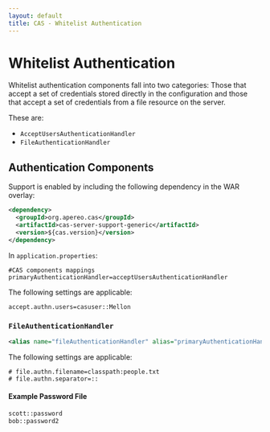 ```yaml
---
layout: default
title: CAS - Whitelist Authentication
---
```



# Whitelist Authentication
Whitelist authentication components fall into two categories: Those that accept a set of credentials stored directly in the configuration and those that accept a set of credentials from a file resource on the server.

These are:
* `AcceptUsersAuthenticationHandler`
* `FileAuthenticationHandler`


## Authentication Components
Support is enabled by including the following dependency in the WAR overlay:

```xml
<dependency>
  <groupId>org.apereo.cas</groupId>
  <artifactId>cas-server-support-generic</artifactId>
  <version>${cas.version}</version>
</dependency>
```

In `application.properties`:

```properties
#CAS components mappings
primaryAuthenticationHandler=acceptUsersAuthenticationHandler
```

The following settings are applicable:

```properties
accept.authn.users=casuser::Mellon
```

### `FileAuthenticationHandler`

```xml
<alias name="fileAuthenticationHandler" alias="primaryAuthenticationHandler" />
```

The following settings are applicable:

```properties
# file.authn.filename=classpath:people.txt
# file.authn.separator=::
```

#### Example Password File
```bash
scott::password
bob::password2
```
